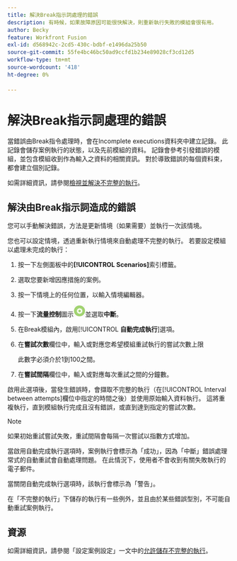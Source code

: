 ```yaml
---
title: 解決Break指示詞處理的錯誤
description: 有時候，如果故障原因可能很快解決，則重新執行失敗的模組會很有用。
author: Becky
feature: Workfront Fusion
exl-id: d568942c-2cd5-430c-bdbf-e1496da25b50
source-git-commit: 55fe4bc46bc50ad9ccfd1b234e89028cf3cd12d5
workflow-type: tm+mt
source-wordcount: '418'
ht-degree: 0%

---
```


# 解決Break指示詞處理的錯誤

當錯誤由Break指令處理時，會在Incomplete executions資料夾中建立記錄。 此記錄會儲存案例執行的狀態，以及先前模組的資料。 記錄會參考引發錯誤的模組，並包含模組收到作為輸入之資料的相關資訊。 對於導致錯誤的每個資料束，都會建立個別記錄。

如需詳細資訊，請參閱[檢視並解決不完整的執行](/help/workfront-fusion/manage-scenarios/view-and-resolve-incomplete-executions.md)。

## 解決由Break指示詞造成的錯誤

您可以手動解決錯誤，方法是更新情境（如果需要）並執行一次該情境。

您也可以設定情境，透過重新執行情境來自動處理不完整的執行。 若要設定模組以處理未完成的執行：

1. 按一下左側面板中的&#x200B;**[!UICONTROL Scenarios]**&#x200B;索引標籤。
1. 選取您要新增因應措施的案例。
1. 按一下情境上的任何位置，以輸入情境編輯器。
1. 按一下&#x200B;**流量控制**&#x200B;圖示![流量控制](assets/flow-control-icon.png)並選取&#x200B;**中斷**。
1. 在Break模組內，啟用&#x200B;[!UICONTROL **自動完成執行**]&#x200B;選項。
1. 在&#x200B;**嘗試次數**&#x200B;欄位中，輸入或對應您希望模組重試執行的嘗試次數上限

   此數字必須介於1到100之間。
1. 在&#x200B;**嘗試間隔**&#x200B;欄位中，輸入或對應每次重試之間的分鐘數。

啟用此選項後，當發生錯誤時，會擷取不完整的執行（在[!UICONTROL Interval between attempts]欄位中指定的時間之後）並使用原始輸入資料執行。 這將重複執行，直到模組執行完成且沒有錯誤，或直到達到指定的嘗試次數。

>[!NOTE]
>
>如果初始重試嘗試失敗，重試間隔會每隔一次嘗試以指數方式增加。


當啟用自動完成執行選項時，案例執行會標示為「成功」，因為「中斷」錯誤處理常式的自動重試會自動處理問題。 在此情況下，使用者不會收到有關失敗執行的電子郵件。

當關閉自動完成執行選項時，該執行會標示為「警告」。

在「不完整的執行」下儲存的執行有一些例外，並且由於某些錯誤型別，不可能自動重試案例執行。

## 資源

如需詳細資訊，請參閱「設定案例設定」一文中的[允許儲存不完整的執行](/help/workfront-fusion/create-scenarios/config-scenarios-settings/configure-scenario-settings.md#allow-storing-incomplete-executions)。
